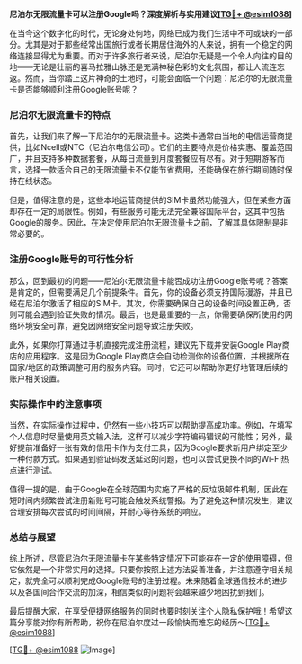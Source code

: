 **尼泊尔无限流量卡可以注册Google吗？深度解析与实用建议[[TG💪+ @esim1088](https://t.me/s/esim1088)]**

在当今这个数字化的时代，无论身处何地，网络已成为我们生活中不可或缺的一部分。尤其是对于那些经常出国旅行或者长期居住海外的人来说，拥有一个稳定的网络连接显得尤为重要。而对于许多旅行者来说，尼泊尔无疑是一个令人向往的目的地——无论是壮丽的喜马拉雅山脉还是充满神秘色彩的文化氛围，都让人流连忘返。然而，当你踏上这片神奇的土地时，可能会面临一个问题：尼泊尔的无限流量卡是否能够顺利注册Google账号呢？

### 尼泊尔无限流量卡的特点

首先，让我们来了解一下尼泊尔的无限流量卡。这类卡通常由当地的电信运营商提供，比如Ncell或NTC（尼泊尔电信公司）。它们的主要特点是价格实惠、覆盖范围广，并且支持多种数据套餐，从每日流量到月度套餐应有尽有。对于短期游客而言，选择一款适合自己的无限流量卡不仅能节省费用，还能确保在旅行期间随时保持在线状态。

但是，值得注意的是，这些本地运营商提供的SIM卡虽然功能强大，但在某些方面却存在一定的局限性。例如，有些服务可能无法完全兼容国际平台，这其中包括Google的服务。因此，在决定使用尼泊尔无限流量卡之前，了解其具体限制是非常必要的。

### 注册Google账号的可行性分析

那么，回到最初的问题——尼泊尔无限流量卡能否成功注册Google账号呢？答案是肯定的，但需要满足几个前提条件。首先，你的设备必须支持国际漫游，并且已经在尼泊尔激活了相应的SIM卡。其次，你需要确保自己的设备时间设置正确，否则可能会遇到验证失败的情况。最后，也是最重要的一点，你需要确保所使用的网络环境安全可靠，避免因网络安全问题导致注册失败。

此外，如果你打算通过手机直接完成注册流程，建议先下载并安装Google Play商店的应用程序。这是因为Google Play商店会自动检测你的设备位置，并根据所在国家/地区的政策调整可用的服务内容。同时，它还可以帮助你更好地管理后续的账户相关设置。

### 实际操作中的注意事项

当然，在实际操作过程中，仍然有一些小技巧可以帮助提高成功率。例如，在填写个人信息时尽量使用英文输入法，这样可以减少字符编码错误的可能性；另外，最好提前准备好一张有效的信用卡作为支付工具，因为Google要求新用户绑定至少一种付款方式。如果遇到验证码发送延迟的问题，也可以尝试更换不同的Wi-Fi热点进行测试。

值得一提的是，由于Google在全球范围内实施了严格的反垃圾邮件机制，因此在短时间内频繁尝试注册新账号可能会触发系统警报。为了避免这种情况发生，建议合理安排每次尝试的时间间隔，并耐心等待系统的响应。

### 总结与展望

综上所述，尽管尼泊尔无限流量卡在某些特定情况下可能存在一定的使用障碍，但它依然是一个非常实用的选择。只要你按照上述方法妥善准备，并注意遵守相关规定，就完全可以顺利完成Google账号的注册过程。未来随着全球通信技术的进步以及各国间合作交流的加深，相信类似的问题将会越来越少地困扰到我们。

最后提醒大家，在享受便捷网络服务的同时也要时刻关注个人隐私保护哦！希望这篇分享能对你有所帮助，祝你在尼泊尔度过一段愉快而难忘的经历～[[TG💪+ @esim1088](https://t.me/s/esim1088)] 

[[TG💪+ @esim1088](https://t.me/s/esim1088) ![Image](https://i.postimg.cc/4NQfJmqS/Snipaste-2025-05-13-00-14-12.png)]